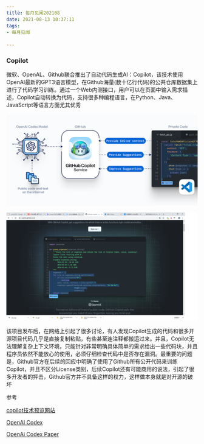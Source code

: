 ```yaml
---
title: 每月见闻202108
date: 2021-08-13 10:37:11
tags:
- 每月见闻

---
```


### Copilot

微软、OpenAL、Github联合推出了自动代码生成AI：Copilot，该技术使用OpenAI最新的GPT3语言模型，在Github海量(数十亿行代码)的公共仓库数据集上进行了代码学习训练。通过一个Web内测接口，用户可以在页面中输入需求描述，Copilot自动转换为代码，支持很多种编程语言，在Python、Java、JavaScript等语言方面尤其优秀

![](每月见闻202108\images\02.png)

![](每月见闻202108\images\03.png)

该项目发布后，在网络上引起了很多讨论，有人发现Copilot生成的代码和很多开源项目代码几乎是直接复制粘贴，有些甚至连注释都搬运过来。并且，Copilot无法理解复杂上下文环境，只能针对非常明确具体简单的需求给出一些代码块，并且程序员依然不能放心的使用，必须仔细检查代码中是否存在漏洞。最重要的问题是，Github官方在后续的回应中明确了使用了Github所有公开代码来训练Copilot，并且不区分License类别，后续Copilot还有可能商用的说法，引起了很多开发者的抨击，Github官方并不具备这样的权力，这样做本身就是对开源的破坏

参考

[copilot技术预览网站](https://copilot.github.com/)

[OpenAI Codex](https://www.openai.com/blog/openai-codex/)

[OpenAi Codex Paper](https://arxiv.org/abs/2107.03374)
